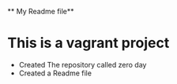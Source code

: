 ** My Readme file**
# This is a vagrant project
* Created The repository called zero day
* Created a Readme file
